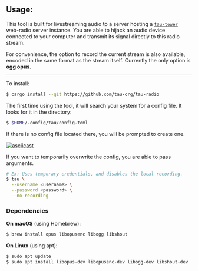 ## Usage:
This tool is built for livestreaming audio to a server hosting a
[`tau-tower`](https://github.com/tau-org/tau-tower)
web-radio server instance. You are able to hijack an audio device connected 
to your computer and transmit its signal directly to this radio stream. 

For convenience, the option to record the current stream is also available,
encoded in the same format as the stream itself. Currently the only option is
**ogg opus**.

---

To install:
```bash
$ cargo install --git https://github.com/tau-org/tau-radio
```

The first time using the tool, it will search your system for a config file. 
It looks for it in the directory:
```bash
$ $HOME/.config/tau/config.toml
```

If there is no config file located there, you will be prompted to create one. 

[![asciicast](https://asciinema.org/a/2lXsKE2jRhdfQ8r2OEoDHk8fF.svg)](https://asciinema.org/a/2lXsKE2jRhdfQ8r2OEoDHk8fF)


If you want to temporarily overwrite the config, you are able to pass arguments.

```bash
# Ex: Uses temporary credentials, and disables the local recording. 
$ tau \
  --username <username> \
  --password <password> \
  --no-recording
```

### Dependencies

**On macOS** (using Homebrew):
```bash
$ brew install opus libopusenc libogg libshout
```

**On Linux** (using apt):
```bash
$ sudo apt update
$ sudo apt install libopus-dev libopusenc-dev libogg-dev libshout-dev
```

